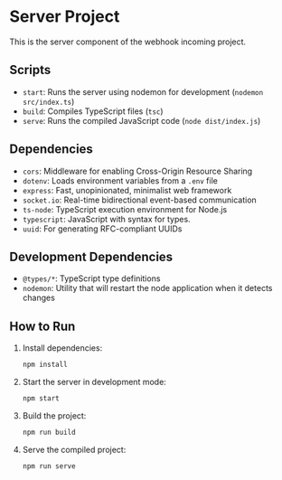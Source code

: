# Server Project

This is the server component of the webhook incoming project.

## Scripts

- `start`: Runs the server using nodemon for development (`nodemon src/index.ts`)
- `build`: Compiles TypeScript files (`tsc`)
- `serve`: Runs the compiled JavaScript code (`node dist/index.js`)

## Dependencies

- `cors`: Middleware for enabling Cross-Origin Resource Sharing
- `dotenv`: Loads environment variables from a `.env` file
- `express`: Fast, unopinionated, minimalist web framework
- `socket.io`: Real-time bidirectional event-based communication
- `ts-node`: TypeScript execution environment for Node.js
- `typescript`: JavaScript with syntax for types.
- `uuid`: For generating RFC-compliant UUIDs

## Development Dependencies

- `@types/*`: TypeScript type definitions
- `nodemon`: Utility that will restart the node application when it detects changes

## How to Run

1. Install dependencies:
   ```bash
   npm install
   ```
2. Start the server in development mode:
   ```bash
   npm start
   ```
3. Build the project:
   ```bash
   npm run build
   ```
4. Serve the compiled project:
   ```bash
   npm run serve
   ```
